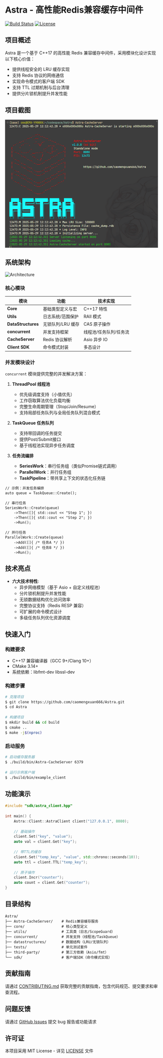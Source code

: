 # Astra - 高性能Redis兼容缓存中间件

[![Build Status](https://https://github.com/caomengxuan666/Astra/build-status)](https://github.com/caomengxuan666/Astra)
[![License](https://img.shields.io/github/license/caomengxuan666/Astra)](https://github.com/caomengxuan666/Astra/blob/master/LICENSE)

## 项目概述
Astra 是一个基于 C++17 的高性能 Redis 兼容缓存中间件，采用模块化设计实现以下核心价值：
- 提供线程安全的 LRU 缓存实现
- 支持 Redis 协议的网络通信
- 实现命令模式的客户端 SDK
- 支持 TTL 过期机制与后台清理
- 提供分片锁机制提升并发性能

## 项目截图

![alt text](snapshots/{734A5CB7-AED1-4D02-BFF0-50F80F7A0A6F}.png)

## 系统架构
![Architecture](docs/architecture.png)

### 核心模块
| 模块 | 功能 | 技术实现 |
|-------|-------|-------|
| **Core** | 基础类型定义与宏 | C++17 特性
| **Utils** | 日志系统/范围保护 | RAII 模式
| **DataStructures** | 无锁队列/LRU 缓存 | CAS 原子操作
| **concurrent** | 并发支持框架 | 线程池/任务队列/任务流
| **CacheServer** | Redis 协议解析 | Asio 异步 IO
| **Client SDK** | 命令模式封装 | 多态设计

### 并发模块设计
`concurrent` 模块提供完整的并发解决方案：

1. **ThreadPool 线程池**
   - 优先级调度支持（小值优先）
   - 工作窃取算法优化负载均衡
   - 完整生命周期管理（Stop/Join/Resume）
   - 支持局部任务队列与全局任务队列混合模式

2. **TaskQueue 任务队列**
   - 支持带回调的任务提交
   - 提供Post/Submit接口
   - 基于线程池实现异步任务调度

3. **任务流编排**
   - **SeriesWork**：串行任务组（类似Promise链式调用）
   - **ParallelWork**：并行任务组
   - **TaskPipeline**：带共享上下文的状态化任务链

```
// 示例：并发任务编排
auto queue = TaskQueue::Create();

// 串行任务
SeriesWork::Create(queue)
    ->Then([]{ std::cout << "Step 1"; })
    ->Then([]{ std::cout << "Step 2"; })
    ->Run();

// 并行任务
ParallelWork::Create(queue)
    ->Add([]{ /* 任务A */ })
    ->Add([]{ /* 任务B */ })
    ->Run();
```

## 技术亮点
- **六大技术特性**:
  - 异步网络模型（基于 Asio + 自定义线程池）
  - 分片锁机制提升并发性能
  - 无锁数据结构优化访问效率
  - 完整协议支持（Redis RESP 兼容）
  - 可扩展的命令模式设计
  - 多级任务队列优化资源调度

## 快速入门
### 构建要求
- C++17 兼容编译器（GCC 9+/Clang 10+）
- CMake 3.14+
- 系统依赖：libfmt-dev libssl-dev

### 构建步骤
```bash
# 克隆项目
$ git clone https://github.com/caomengxuan666/Astra.git
$ cd Astra

# 构建项目
$ mkdir build && cd build
$ cmake ..
$ make -j$(nproc)
```

### 启动服务
```bash
# 启动缓存服务器
$ ./build/bin/Astra-CacheServer 6379

# 运行示例客户端
$ ./build/bin/example_client
```

## 功能演示
```cpp
#include "sdk/astra_client.hpp"

int main() {
    Astra::Client::AstraClient client("127.0.0.1", 8080);
    
    // 基础操作
    client.Set("key", "value");
    auto val = client.Get("key");
    
    // 带TTL的缓存
    client.Set("temp_key", "value", std::chrono::seconds(10));
    auto ttl = client.TTL("temp_key");
    
    // 原子操作
    client.Incr("counter");
    auto count = client.Get("counter");
}
```

## 目录结构
```
Astra/
├── Astra-CacheServer/    # Redis兼容缓存服务
├── core/                 # 核心类型定义
├── utils/                # 工具类（日志/ScopeGuard）
├── concurrent/           # 并发支持（线程池/TaskQueue）
├── datastructures/       # 数据结构（LRU/无锁队列）
├── tests/                # 单元测试套件
├── third-party/          # 第三方依赖（Asio/fmt）
└── sdk/                  # 客户端SDK（命令模式实现）
```

## 贡献指南
请通过 [CONTRIBUTING.md](CONTRIBUTING.md) 获取完整的贡献指南，包含代码规范、提交要求和审查流程。

## 问题反馈
请通过 [GitHub Issues](https://github.com/caomengxuan666/Astra/issues) 提交 bug 报告或功能请求

## 许可证
本项目采用 MIT License - 详见 [LICENSE](LICENSE) 文件